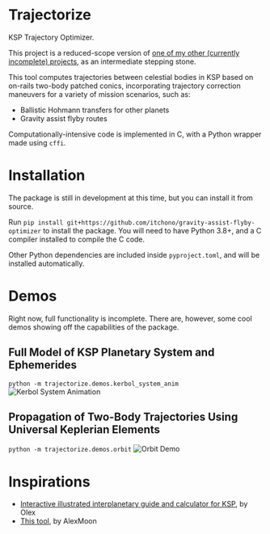 # Trajectorize
KSP Trajectory Optimizer.

This project is a reduced-scope version of [one of my other (currently incomplete) projects](https://github.com/itchono/gravity-assist-flyby-optimizer), as an intermediate stepping stone.

This tool computes trajectories between celestial bodies in KSP based on on-rails two-body patched conics, incorporating trajectory correction maneuvers for a variety of mission scenarios, such as:
* Ballistic Hohmann transfers for other planets
* Gravity assist flyby routes

Computationally-intensive code is implemented in C, with a Python wrapper made using `cffi`.

# Installation
The package is still in development at this time, but you can install it from source.

Run `pip install git+https://github.com/itchono/gravity-assist-flyby-optimizer` to install the package.
You will need to have Python 3.8+, and a C compiler installed to compile the C code.

Other Python dependencies are included inside `pyproject.toml`, and will be installed automatically.

# Demos
Right now, full functionality is incomplete. There are, however, some cool demos showing off the capabilities of the package.

## Full Model of KSP Planetary System and Ephemerides
`python -m trajectorize.demos.kerbol_system_anim`
![Kerbol System Animation](https://github.com/itchono/trajectorize/raw/assets/kerbol_system.gif)

## Propagation of Two-Body Trajectories Using Universal Keplerian Elements
`python -m trajectorize.demos.orbit`
![Orbit Demo](https://github.com/itchono/trajectorize/raw/assets/orbit_universal.png)

# Inspirations
* [Interactive illustrated interplanetary guide and calculator for KSP](https://ksp.olex.biz/), by Olex
* [This tool](https://alexmoon.github.io/ksp/), by AlexMoon
